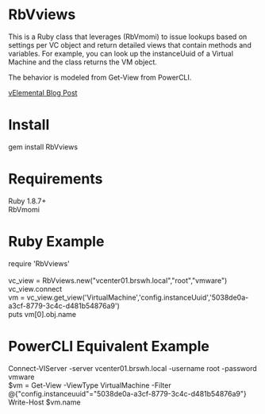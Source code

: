 RbVviews
========
This is a Ruby class that leverages (RbVmomi) to issue lookups based on settings per VC object and return detailed views that contain methods and variables.  For example, you can look up the instanceUuid of a Virtual Machine and the class returns the VM object.

The behavior is modeled from Get-View from PowerCLI.

<a href="http://velemental.com/2013/07/10/project-steel-integrating-virtual-machines-guests-with-puppet/">vElemental Blog Post</a>

Install
=======
gem install RbVviews

Requirements
============
Ruby 1.8.7+<br>
RbVmomi<br>

Ruby Example
============
require 'RbVviews'<br>
<Br>
vc_view = RbVviews.new("vcenter01.brswh.local","root","vmware")<br>
vc_view.connect<br>
vm = vc_view.get_view('VirtualMachine','config.instanceUuid','5038de0a-a3cf-8779-3c4c-d481b54876a9')<br>
puts vm[0].obj.name<br>

PowerCLI Equivalent Example
===========================
Connect-VIServer -server vcenter01.brswh.local -username root -password vmware<br>
$vm = Get-View -ViewType VirtualMachine -Filter @{"config.instanceuuid"="5038de0a-a3cf-8779-3c4c-d481b54876a9"}<br>
Write-Host $vm.name<br>
